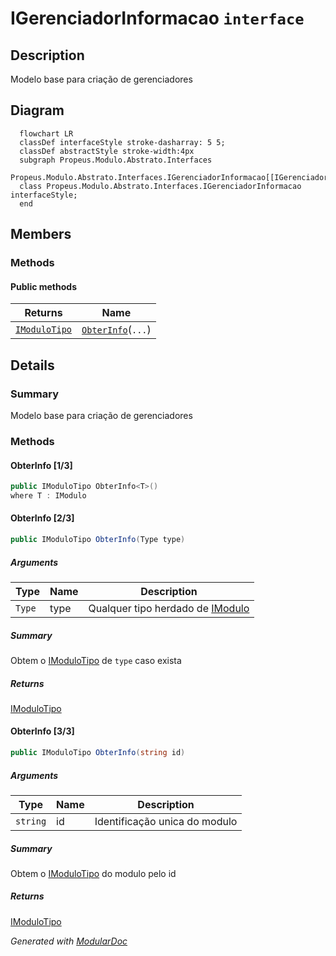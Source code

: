 # IGerenciadorInformacao `interface`

## Description
Modelo base para criação de gerenciadores

## Diagram
```mermaid
  flowchart LR
  classDef interfaceStyle stroke-dasharray: 5 5;
  classDef abstractStyle stroke-width:4px
  subgraph Propeus.Modulo.Abstrato.Interfaces
  Propeus.Modulo.Abstrato.Interfaces.IGerenciadorInformacao[[IGerenciadorInformacao]]
  class Propeus.Modulo.Abstrato.Interfaces.IGerenciadorInformacao interfaceStyle;
  end
```

## Members
### Methods
#### Public  methods
| Returns | Name |
| --- | --- |
| [`IModuloTipo`](./IModuloTipo.md) | [`ObterInfo`](#obterinfo-13)(`...`) |

## Details
### Summary
Modelo base para criação de gerenciadores

### Methods
#### ObterInfo [1/3]
```csharp
public IModuloTipo ObterInfo<T>()
where T : IModulo
```

#### ObterInfo [2/3]
```csharp
public IModuloTipo ObterInfo(Type type)
```
##### Arguments
| Type | Name | Description |
| --- | --- | --- |
| `Type` | type | Qualquer tipo herdado de [IModulo](./IModulo.md) |

##### Summary
Obtem o [IModuloTipo](./IModuloTipo.md) de `type` caso exista 



##### Returns
[IModuloTipo](./IModuloTipo.md)

#### ObterInfo [3/3]
```csharp
public IModuloTipo ObterInfo(string id)
```
##### Arguments
| Type | Name | Description |
| --- | --- | --- |
| `string` | id | Identificação unica do modulo |

##### Summary
Obtem  o [IModuloTipo](./IModuloTipo.md) do modulo pelo id

##### Returns
[IModuloTipo](./IModuloTipo.md)

*Generated with* [*ModularDoc*](https://github.com/hailstorm75/ModularDoc)
